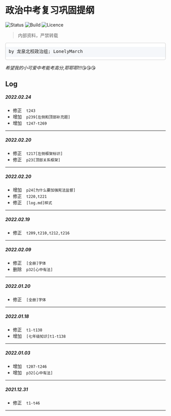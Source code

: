 # <font face="DengXian">政治中考复习巩固提纲</font> #

![Status](https://img.shields.io/badge/status-building-blue)&nbsp;![Build](https://img.shields.io/badge/build-passing-brightgreen)&nbsp;![Licence](https://img.shields.io/badge/licence-private-red)

> <font face="Microsoft Yahei UI">内部资料，严禁转载</font>

<pre style="padding: .66001rem 9.5px 9.5px;line-height: 2rem;background: linear-gradient(to bottom,#fff 0,#fff .75rem,#f5f7fa .75rem,#f5f7fa 2.75rem,#fff 2.75rem,#fff 4rem);background-size: 100% 4rem;border-color: #d3daea;border: 1px solid #ccc;border-radius: 4px;">by 龙泉北校政治组; LonelyMarch</pre>

*希望我的小可爱中考能考高分,耶耶耶!!!*:kissing_heart::kissing_heart::kissing_heart:

## Log ##

##### 2022.02.24
+ 修正&emsp;`t243`
+ 增加&emsp;`p239[左侧和顶部补充题]`
+ 增加&emsp;`t247-t269`
---

##### 2022.02.20
+ 修正&emsp;`t217[左侧框架标识]`
+ 修正&emsp;`p23[顶部关系框架]`
---

##### 2022.02.20
+ 增加&emsp;`p24[为什么要加强宪法监督]`
+ 修正&emsp;`t220,t221`
+ 修正&emsp;`[log.md]样式`
---

##### 2022.02.19
+ 修正&emsp;`t209,t210,t212,t216`
---

##### 2022.02.09
+ 修正&emsp;`[全册]字体`
+ 删除&emsp;`p32[心中有法]`
---

##### 2022.01.20
+ 修正&emsp;`[全册]字体`
---

##### 2022.01.18
+ 修正&emsp;`t1-t138`
+ 增加&emsp;`[七年级知识]t1-t138`
---

##### 2022.01.03
+ 增加&emsp;`t207-t246`
+ 增加&emsp;`p32[心中有法]`
---

##### 2021.12.31
+ 修正&emsp;`t1-t46`
---
